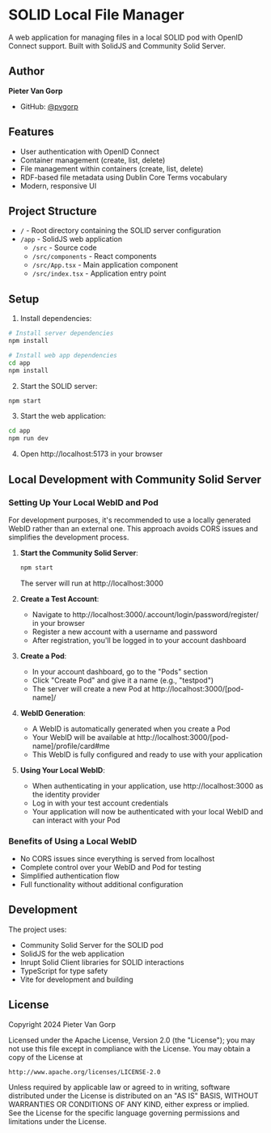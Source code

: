 # SOLID Local File Manager

A web application for managing files in a local SOLID pod with OpenID Connect support. Built with SolidJS and Community Solid Server.

## Author

**Pieter Van Gorp**
- GitHub: [@pvgorp](https://github.com/pvgorp)

## Features

- User authentication with OpenID Connect
- Container management (create, list, delete)
- File management within containers (create, list, delete)
- RDF-based file metadata using Dublin Core Terms vocabulary
- Modern, responsive UI

## Project Structure

- `/` - Root directory containing the SOLID server configuration
- `/app` - SolidJS web application
  - `/src` - Source code
  - `/src/components` - React components
  - `/src/App.tsx` - Main application component
  - `/src/index.tsx` - Application entry point

## Setup

1. Install dependencies:
```bash
# Install server dependencies
npm install

# Install web app dependencies
cd app
npm install
```

2. Start the SOLID server:
```bash
npm start
```

3. Start the web application:
```bash
cd app
npm run dev
```

4. Open http://localhost:5173 in your browser

## Local Development with Community Solid Server

### Setting Up Your Local WebID and Pod

For development purposes, it's recommended to use a locally generated WebID rather than an external one. This approach avoids CORS issues and simplifies the development process.

1. **Start the Community Solid Server**:
   ```bash
   npm start
   ```
   The server will run at http://localhost:3000

2. **Create a Test Account**:
   - Navigate to http://localhost:3000/.account/login/password/register/ in your browser
   - Register a new account with a username and password
   - After registration, you'll be logged in to your account dashboard

3. **Create a Pod**:
   - In your account dashboard, go to the "Pods" section
   - Click "Create Pod" and give it a name (e.g., "testpod")
   - The server will create a new Pod at http://localhost:3000/[pod-name]/

4. **WebID Generation**:
   - A WebID is automatically generated when you create a Pod
   - Your WebID will be available at http://localhost:3000/[pod-name]/profile/card#me
   - This WebID is fully configured and ready to use with your application

5. **Using Your Local WebID**:
   - When authenticating in your application, use http://localhost:3000 as the identity provider
   - Log in with your test account credentials
   - Your application will now be authenticated with your local WebID and can interact with your Pod

### Benefits of Using a Local WebID

- No CORS issues since everything is served from localhost
- Complete control over your WebID and Pod for testing
- Simplified authentication flow
- Full functionality without additional configuration

## Development

The project uses:
- Community Solid Server for the SOLID pod
- SolidJS for the web application
- Inrupt Solid Client libraries for SOLID interactions
- TypeScript for type safety
- Vite for development and building

## License

Copyright 2024 Pieter Van Gorp

Licensed under the Apache License, Version 2.0 (the "License");
you may not use this file except in compliance with the License.
You may obtain a copy of the License at

    http://www.apache.org/licenses/LICENSE-2.0

Unless required by applicable law or agreed to in writing, software
distributed under the License is distributed on an "AS IS" BASIS,
WITHOUT WARRANTIES OR CONDITIONS OF ANY KIND, either express or implied.
See the License for the specific language governing permissions and
limitations under the License. 